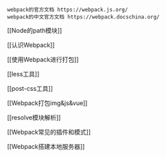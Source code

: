 ```ad-note
webpack的官方文档 https://webpack.js.org/
webpack的中文官方文档 https://webpack.docschina.org/
```


[[Node的path模块]]

[[认识Webpack]]

[[使用Webpack进行打包]]

[[less工具]]

[[post-css工具]]

[[Webpack打包img&js&vue]]

[[resolve模块解析]]

[[Webpack常见的插件和模式]]

[[Webpack搭建本地服务器]]



